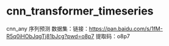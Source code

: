 # cnn_transformer_timeseries
cnn_any 序列预测
数据集：链接：https://pan.baidu.com/s/1fM-R5q0iHObJqgTj81bJcg?pwd=o8p7 
提取码：o8p7 

